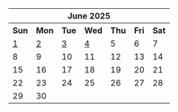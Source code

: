 <table align="center" border="0" cellpadding="0" cellspacing="0" class="month">
 <tr>
  <th class="month" colspan="7">
   June 2025
  </th>
 </tr>
 <tr>
  <th class="sun">
   Sun
  </th>
  <th class="mon">
   Mon
  </th>
  <th class="tue">
   Tue
  </th>
  <th class="wed">
   Wed
  </th>
  <th class="thu">
   Thu
  </th>
  <th class="fri">
   Fri
  </th>
  <th class="sat">
   Sat
  </th>
 </tr>
 <tr>
  <td class="sun">
   <a href="20250601.py">
    1
   </a>
  </td>
  <td class="mon">
   <a href="20250602.py">
    2
   </a>
  </td>
  <td class="tue">
   <a href="20250603.py">
    3
   </a>
  </td>
  <td class="wed">
   <a href="20250604.py">
    4
   </a>
  </td>
  <td class="thu">
   5
  </td>
  <td class="fri">
   6
  </td>
  <td class="sat">
   7
  </td>
 </tr>
 <tr>
  <td class="sun">
   8
  </td>
  <td class="mon">
   9
  </td>
  <td class="tue">
   10
  </td>
  <td class="wed">
   11
  </td>
  <td class="thu">
   12
  </td>
  <td class="fri">
   13
  </td>
  <td class="sat">
   14
  </td>
 </tr>
 <tr>
  <td class="sun">
   15
  </td>
  <td class="mon">
   16
  </td>
  <td class="tue">
   17
  </td>
  <td class="wed">
   18
  </td>
  <td class="thu">
   19
  </td>
  <td class="fri">
   20
  </td>
  <td class="sat">
   21
  </td>
 </tr>
 <tr>
  <td class="sun">
   22
  </td>
  <td class="mon">
   23
  </td>
  <td class="tue">
   24
  </td>
  <td class="wed">
   25
  </td>
  <td class="thu">
   26
  </td>
  <td class="fri">
   27
  </td>
  <td class="sat">
   28
  </td>
 </tr>
 <tr>
  <td class="sun">
   29
  </td>
  <td class="mon">
   30
  </td>
  <td class="noday">
  </td>
  <td class="noday">
  </td>
  <td class="noday">
  </td>
  <td class="noday">
  </td>
  <td class="noday">
  </td>
 </tr>
</table>
